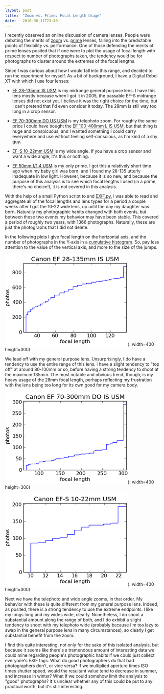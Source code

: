 ```yaml
---
layout: post
title:  "Zoom vs. Prime: Focal Length Usage"
date:   2010-06-11T23:40
---
```


I recently observed an online discussion of camera lenses. People were debating
the merits of [zoom][zoom-lens] vs. [prime][prime-lens] lenses, falling into the
predictable points of flexibility vs. performance. One of those defending the
merits of prime lenses posited that if one were to plot the usage of focal
length with respect to number of photographs taken, the tendency would be for
photographs to cluster around the extremes of the focal lengths.

Since I was curious about how I would fall into this range, and decided to run
the experiment for myself. As a bit of background, I have a Digital Rebel XT
with which I use four lenses:

* [EF 28-135mm IS USM][dp-28-135] is my midrange general purpose lens. I have
  this lens mostly because when I got it in 2005, the passable EF-S midrange
  lenses did not exist yet. I believe it was the right choice for the time, but
  I can't pretend that I'd even consider it today. The 28mm is still way too
  long in a crop sensor.

* [EF 70-300mm DO US USM][dp-70-300] is my telephoto zoom. For roughly the same
  price I could have bought the [EF 100-400mm L IS USM][dp-100-400], but that
  thing is huge and conspicuous, and I wanted something I could carry everywhere
  and use without feeling self-conscious, as I'm kind of a shy guy.

* [EF-S 10-22mm USM][dp-10-22] is my wide angle. If you have a crop sensor and
  want a wide angle, it's this or nothing.

* [EF 50mm f/1.4 USM][dp-50] is my only prime. I got this a relatively short
  time ago when my baby girl was born, and I found my 28-135 utterly inadequate
  in low light. However, because it is so new, and because the purpose of this
  analysis is to see which focal lengths I used (in a prime, there's no
  choice!), it is not covered in this analysis.

With the help of a small Python script to and [EXIF.py][exifpy], I was able to
read and aggregate all of the focal lengths and lens types for a period a couple
weeks after I got the 10-22 wide lens, up until the day my daughter was born.
Naturally my photographic habits changed with both events, but between these two
events my behavior may have been stable. This covered a period of roughly two
years, with 1366 photographs. Naturally, these are just the photographs that I
did not delete.

In the following plots I give focal length on the horizontal axis, and the
number of photographs in the Y-axis in a [cumulative histogram][cumulative]. So,
pay less attention to the value of the vertical axis, and more to the size of
the jumps.

![28-135](/assets/blog/lens-28-135.png){: width=400 height=300}

We lead off with my general purpose lens. Unsurprisingly, I do have a tendency
to use the entire range of this lens. I have a slight tendency to "top off" at
around 80-100mm or so, before having a strong tendency to shoot at the maximum
135mm. The most notable and obvious trend, though, is my heavy usage of the 28mm
focal length, perhaps reflecting my frustration with the lens being too long for
its own good for my camera body.

![70-300](/assets/blog/lens-70-300.png){: width=400 height=300}

![10-22](/assets/blog/lens-10-22.png){: width=400 height=300}

Next we have the telephoto and wide angle zooms, in that order. My behavior with
these is quite different from my general purpose lens. Indeed, as posited, there
is a strong tendency to use the extreme endpoints. I like my longs long and my
wides wide, clearly. Nonetheless, I do shoot a substantial amount along the
range of both, and I do exhibit a slight tendency to shoot with my telephoto
wide (probably because I'm too lazy to swap in the general purpose lens in many
circumstances), so clearly I get substantial benefit from the zoom.

I find this quite interesting, not only for the sake of this isolated analysis,
but because it seems like there's a tremendous amount of interesting data we
could mine regarding people's photographic habits if we could just collect
everyone's EXIF tags. What do good photographers do that bad photographers
don't, or vice versa? If we multiplied aperture times ISO times shutter speed,
would the resultant value tend to decrease in summer, and increase in winter?
What if we could somehow limit the analysis to "good" photographs? It's unclear
whether any of this could be put to any practical worth, but it's still
interesting.

[zoom-lens]: http://en.wikipedia.org/wiki/Zoom_lens
[prime-lens]: http://en.wikipedia.org/wiki/Prime_lens
[dp-28-135]: http://www.the-digital-picture.com/Reviews/Canon-EF-28-135mm-f-3.5-5.6-IS-USM-Lens-Review.aspx
[dp-70-300]: http://www.the-digital-picture.com/Reviews/Canon-EF-70-300mm-f-4.5-5.6-DO-IS-USM-Lens-Review.aspx
[dp-100-400]: http://www.the-digital-picture.com/Reviews/Canon-EF-100-400mm-f-4.5-5.6-L-IS-USM-Lens-Review.aspx
[dp-10-22]: http://www.the-digital-picture.com/Reviews/Canon-EF-S-10-22mm-f-3.5-4.5-USM-Lens-Review.aspx
[dp-50]: http://www.the-digital-picture.com/Reviews/Canon-EF-50mm-f-1.4-USM-Lens-Review.aspx
[exifpy]: http://sourceforge.net/projects/exif-py/
[cumulative]: http://en.wikipedia.org/wiki/Histogram#Cumulative_histogram
